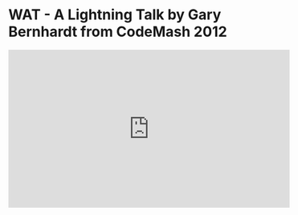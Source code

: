 # WAT - A Lightning Talk by Gary Bernhardt from CodeMash 2012

<center>
<iframe width="560" height="315" src="https://www.youtube.com/embed/SB3VFaznrcs" frameborder="0" allowfullscreen></iframe>
</center>
